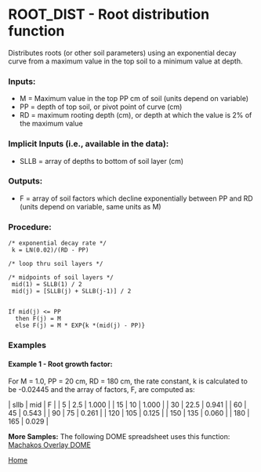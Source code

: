 # ROOT_DIST - Root distribution function

Distributes roots (or other soil parameters) using an exponential decay curve from a maximum value in the top soil to a minimum value at depth.

### Inputs:
* M = Maximum value in the top PP cm of soil (units depend on variable)
* PP = depth of top soil, or pivot point of curve (cm)
* RD = maximum rooting depth (cm), or depth at which the value is 2% of the maximum value

### Implicit Inputs (i.e., available in the data):
* SLLB = array of depths to bottom of soil layer (cm)

### Outputs:
* F = array of soil factors which decline exponentially between PP and RD (units depend on variable, same units as M)

### Procedure:

```
/* exponential decay rate */
 k = LN(0.02)/(RD - PP)

/* loop thru soil layers */ 

/* midpoints of soil layers */
 mid(1) = SLLB(1) / 2 
 mid(j) = [SLLB(j) + SLLB(j-1)] / 2

 
If mid(j) <= PP
  then F(j) = M
  else F(j) = M * EXP{k *(mid(j) - PP)}
``` 

### Examples

#### Example 1 - Root growth factor:


For M = 1.0, 
PP = 20 cm, 
RD = 180 cm, 
the rate constant, k is calculated to be -0.02445 and the array of factors, F, are computed as:

| sllb |  mid |     F |
|    5 |  2.5 | 1.000 |
|   15 |   10 | 1.000 |
|   30 | 22.5 | 0.941 |
|   60 |   45 | 0.543 |
|   90 |   75 | 0.261 |
|  120 |  105 | 0.125 |
|  150 |  135 | 0.060 |
|  180 |  165 | 0.029 | 

<!-- ![image](https://raw.githubusercontent.com/agmip/agmip.github.io/master/docs/images/ROOT_DIST.png) -->


**More Samples:**
 The following DOME spreadsheet uses this function:
[Machakos Overlay DOME](https://github.com/agmip/json-translation-samples/blob/master/Maize_Machakos/raw/Field_Overlay-Machakos-MAZ.xlsx?raw=true)


[Home](index.md)
